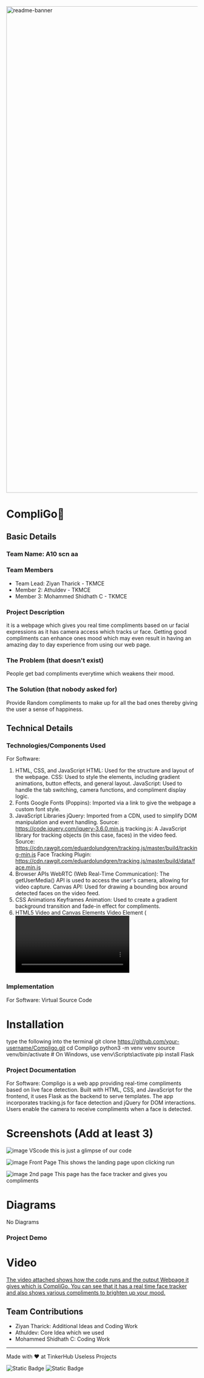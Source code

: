<img width="1280" alt="readme-banner" src="https://github.com/user-attachments/assets/35332e92-44cb-425b-9dff-27bcf1023c6c">

# CompliGo🎯


## Basic Details
### Team Name: A10 scn aa


### Team Members
- Team Lead: Ziyan Tharick - TKMCE
- Member 2: Athuldev - TKMCE
- Member 3: Mohammed Shidhath C - TKMCE

### Project Description
it is a webpage which gives you real time compliments based on ur facial expressions as it has camera access which tracks ur face. Getting good compliments can enhance ones mood which may even result in having an amazing day to day experience from using our web page.

### The Problem (that doesn't exist)
People get bad compliments everytime which weakens their mood.

### The Solution (that nobody asked for)
Provide Random compliments to make up for all the bad ones thereby giving the user a sense of happiness.

## Technical Details
### Technologies/Components Used
For Software:
1. HTML, CSS, and JavaScript
HTML: Used for the structure and layout of the webpage.
CSS: Used to style the elements, including gradient animations, button effects, and general layout.
JavaScript: Used to handle the tab switching, camera functions, and compliment display logic.
2. Fonts
Google Fonts (Poppins): Imported via a link to give the webpage a custom font style.
3. JavaScript Libraries
jQuery: Imported from a CDN, used to simplify DOM manipulation and event handling.
Source: https://code.jquery.com/jquery-3.6.0.min.js
tracking.js: A JavaScript library for tracking objects (in this case, faces) in the video feed.
Source: https://cdn.rawgit.com/eduardolundgren/tracking.js/master/build/tracking-min.js
Face Tracking Plugin: https://cdn.rawgit.com/eduardolundgren/tracking.js/master/build/data/face.min.js
4. Browser APIs
WebRTC (Web Real-Time Communication): The getUserMedia() API is used to access the user's camera, allowing for video capture.
Canvas API: Used for drawing a bounding box around detected faces on the video feed.
5. CSS Animations
Keyframes Animation: Used to create a gradient background transition and fade-in effect for compliments.
6. HTML5 Video and Canvas Elements
Video Element (<video>): Displays the live video feed from the user's camera.
Canvas Element (<canvas>): Used to overlay graphics (like face bounding boxes) on top of the video feed.


### Implementation
For Software: Virtual Source Code
# Installation
type the following into the terminal
git clone https://github.com/your-username/Compligo.git
cd Compligo
python3 -m venv venv
source venv/bin/activate  # On Windows, use venv\Scripts\activate
pip install Flask

### Project Documentation
For Software: Compligo is a web app providing real-time compliments based on live face detection. Built with HTML, CSS, and JavaScript for the frontend, it uses Flask as the backend to serve templates. The app incorporates tracking.js for face detection and jQuery for DOM interactions. Users enable the camera to receive compliments when a face is detected.

# Screenshots (Add at least 3)
![image](https://github.com/user-attachments/assets/909ccb49-952e-49d8-adf2-b38cb1ea430a)
 VScode
this is just a glimpse of our code

![image](https://github.com/user-attachments/assets/2a8e27d9-285c-4bbf-bdad-31437c066d38)
Front Page
This shows the landing page upon clicking run

![image](https://github.com/user-attachments/assets/d33f611d-7d25-419b-8252-e86ba4314705)
2nd page
This page has the face tracker and gives you compliments

# Diagrams
No Diagrams

### Project Demo
# Video
[The video attached shows how the code runs and the output Webpage it gives which is CompliGo. You can see that it has a real time face tracker and also shows various compliments to brighten up your mood.
](https://drive.google.com/file/d/1EUQgqVpiCv07dgKLfNs4U1fUyHIgI36a/view?usp=drive_link)

## Team Contributions
- Ziyan Tharick: Additional Ideas and Coding Work
- Athuldev: Core Idea which we used
- Mohammed Shidhath C: Coding Work

---
Made with ❤️ at TinkerHub Useless Projects 

![Static Badge](https://img.shields.io/badge/TinkerHub-24?color=%23000000&link=https%3A%2F%2Fwww.tinkerhub.org%2F)
![Static Badge](https://img.shields.io/badge/UselessProject--24-24?link=https%3A%2F%2Fwww.tinkerhub.org%2Fevents%2FQ2Q1TQKX6Q%2FUseless%2520Projects)



